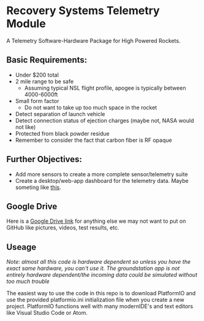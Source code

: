 # Recovery Systems Telemetry Module
A Telemetry Software-Hardware Package for High Powered Rockets.

## Basic Requirements:
- Under $200 total 
- 2 mile range to be safe
  - Assuming typical NSL flight profile, apogee is typically between 4000-6000ft 
- Small form factor
  - Do not want to take up too much space in the rocket 
- Detect separation of launch vehicle
- Detect connection status of ejection charges (maybe not, NASA would not like)
- Protected from black powder residue
- Remember to consider the fact that carbon fiber is RF opaque

## Further Objectives:
- Add more sensors to create a more complete sensor/telemetry suite
- Create a desktop/web-app dashboard for the telemetry data. Maybe someting like [this](https://ambasat.com/wp-content/uploads/2019/05/Dashboard-with-dropshadow2.jpg).

## Google Drive
Here is a [Google Drive link](https://drive.google.com/drive/u/1/folders/1rWdLhBEQf0NXYTq_rxv_L2-M3DT5xfJa) for anything else we may not want to put on GitHub like pictures, videos, test results, etc.

## Useage
*Note: almost all this code is hardware dependent so unless you have the exact same hardware, you can't use it. The groundstation app is not entirely hardware dependent/the incoming data could be simulated without too much trouble*

The easiest way to use the code in this repo is to download PlatformIO and use the provided platformio.ini initialization file when you create a new project. PlatformIO functions well with many modernIDE's and text editors like Visual Studio Code or Atom. 

